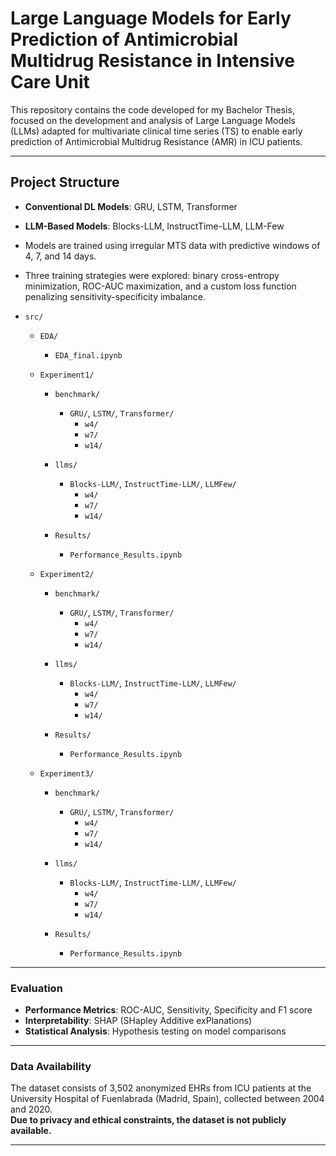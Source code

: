 # Large Language Models for Early Prediction of Antimicrobial Multidrug Resistance in Intensive Care Unit

This repository contains the code developed for my Bachelor Thesis, focused on the development and analysis of Large Language Models (LLMs) adapted for multivariate clinical time series (TS) to enable early prediction of Antimicrobial Multidrug Resistance (AMR) in ICU patients.

---


## Project Structure

- **Conventional DL Models**: GRU, LSTM, Transformer
- **LLM-Based Models**: Blocks-LLM, InstructTime-LLM, LLM-Few
- Models are trained using irregular MTS data with predictive windows of 4, 7, and 14 days.
- Three training strategies were explored: binary cross-entropy minimization, ROC-AUC maximization, and a custom loss function penalizing sensitivity-specificity imbalance.


- `src/`
  - `EDA/`
    - `EDA_final.ipynb`

  - `Experiment1/`
    - `benchmark/`
      - `GRU/`, `LSTM/`, `Transformer/`
        - `w4/`
        - `w7/`
        - `w14/`

    - `llms/`
      - `Blocks-LLM/`, `InstructTime-LLM/`, `LLMFew/`
        - `w4/`
        - `w7/`
        - `w14/`

    - `Results/`
      - `Performance_Results.ipynb`

  - `Experiment2/`
    - `benchmark/`
      - `GRU/`, `LSTM/`, `Transformer/`
        - `w4/`
        - `w7/`
        - `w14/`

    - `llms/`
      - `Blocks-LLM/`, `InstructTime-LLM/`, `LLMFew/`
        - `w4/`
        - `w7/`
        - `w14/`

    - `Results/`
      - `Performance_Results.ipynb`

  - `Experiment3/`
    - `benchmark/`
      - `GRU/`, `LSTM/`, `Transformer/`
        - `w4/`
        - `w7/`
        - `w14/`

    - `llms/`
      - `Blocks-LLM/`, `InstructTime-LLM/`, `LLMFew/`
        - `w4/`
        - `w7/`
        - `w14/`

    - `Results/`
      - `Performance_Results.ipynb`

---



### Evaluation

- **Performance Metrics**: ROC-AUC, Sensitivity, Specificity and F1 score
- **Interpretability**: SHAP (SHapley Additive exPlanations)
- **Statistical Analysis**: Hypothesis testing on model comparisons

---

### Data Availability

The dataset consists of 3,502 anonymized EHRs from ICU patients at the University Hospital of Fuenlabrada (Madrid, Spain), collected between 2004 and 2020.  
**Due to privacy and ethical constraints, the dataset is not publicly available.**

---
